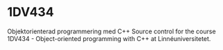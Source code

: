 # 1DV434
Objektorienterad programmering med C++
Source control for the course 1DV434 - Object-oriented programming with C++ at Linnéuniversitetet.
